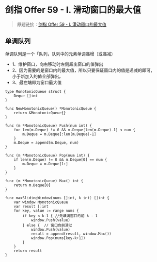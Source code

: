 # 剑指 Offer 59 - I. 滑动窗口的最大值
> 原题链接：[剑指 Offer 59 - I. 滑动窗口的最大值](https://leetcode-cn.com/problems/hua-dong-chuang-kou-de-zui-da-zhi-lcof/)

## 单调队列

单调队列是⼀个「队列，队列中的元素单调递增（或递减）

* 1、维护窗口，向右移动时左侧超出窗口的值弹出
* 2、因为需要的是窗口内的最大值，所以只要保证窗口内的值是递减的即可，小于新加入的值全部弹出。
* 3、最左端即为窗口最大值
```golang
type MonotonicQueue struct {
	Deque []int
}

func NewMonotonicQueue() *MonotonicQueue {
	return &MonotonicQueue{}
}

func (m *MonotonicQueue) Push(num int) {
	for len(m.Deque) != 0 && m.Deque[len(m.Deque)-1] < num {
		m.Deque = m.Deque[:len(m.Deque)-1]
	}
	m.Deque = append(m.Deque, num)
}

func (m *MonotonicQueue) Pop(num int) {
	if len(m.Deque) != 0 && m.Deque[0] == num {
		m.Deque = m.Deque[1:]
	}
}

func (m *MonotonicQueue) Max() int {
	return m.Deque[0]
}

func maxSlidingWindow(nums []int, k int) []int {
	var window MonotonicQueue
	var result []int
	for key, value := range nums {
		if key < k-1 { //先填满窗⼝的前 k - 1
			window.Push(value)
		} else {  // 窗⼝向前滑动
			window.Push(value)
			result = append(result, window.Max())
			window.Pop(nums[key-k+1])
		}
	}
	return result
}
```